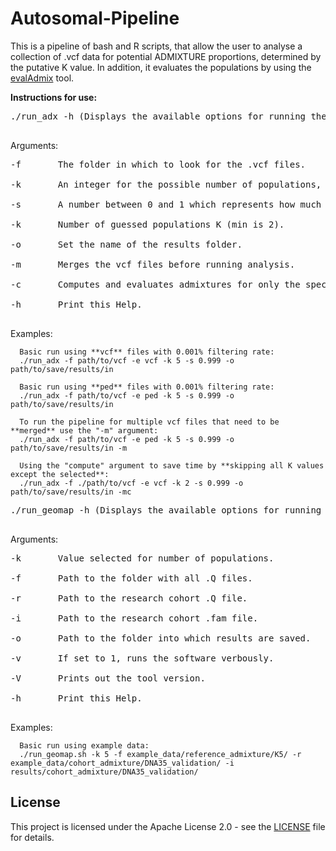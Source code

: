 # Autosomal-Pipeline

This is a pipeline of bash and R scripts, that allow the user to analyse a collection of .vcf data for potential ADMIXTURE proportions, determined by the putative K value. In addition, it evaluates the populations by using the [evalAdmix](https://github.com/GenisGE/evalAdmix) tool. 

**Instructions for use:**

<pre>
./run_adx -h (Displays the available options for running the pipeline) <br>
</pre>

Arguments:
<pre>
-f       The folder in which to look for the .vcf files. <br>
-k       An integer for the possible number of populations, minimum 2. <br>
-s       A number between 0 and 1 which represents how much the SNV mutations are filtered. <br>
-k       Number of guessed populations K (min is 2). <br>
-o       Set the name of the results folder. <br>
-m       Merges the vcf files before running analysis. <br>
-c       Computes and evaluates admixtures for only the specified integer. <br>
-h       Print this Help. <br>
</pre>


Examples:
```
  Basic run using **vcf** files with 0.001% filtering rate:
  ./run_adx -f path/to/vcf -e vcf -k 5 -s 0.999 -o path/to/save/results/in 

  Basic run using **ped** files with 0.001% filtering rate:
  ./run_adx -f path/to/vcf -e ped -k 5 -s 0.999 -o path/to/save/results/in

  To run the pipeline for multiple vcf files that need to be **merged** use the "-m" argument:
  ./run_adx -f path/to/vcf -e ped -k 5 -s 0.999 -o path/to/save/results/in -m
  
  Using the "compute" argument to save time by **skipping all K values except the selected**:
  ./run_adx -f ./path/to/vcf -e vcf -k 2 -s 0.999 -o path/to/save/results/in -mc
```
<pre>
./run_geomap -h (Displays the available options for running the pipeline) <br>
</pre>

Arguments:
<pre>
-k       Value selected for number of populations. <br>
-f       Path to the folder with all .Q files. <br>
-r       Path to the research cohort .Q file. <br>
-i       Path to the research cohort .fam file. <br>
-o       Path to the folder into which results are saved. <br>
-v       If set to 1, runs the software verbously. <br>
-V       Prints out the tool version. <br>
-h       Print this Help. <br>
</pre>


Examples:
```
  Basic run using example data:
  ./run_geomap.sh -k 5 -f example_data/reference_admixture/K5/ -r example_data/cohort_admixture/DNA35_validation/ -i results/cohort_admixture/DNA35_validation/
```

## License

This project is licensed under the Apache License 2.0 - see the [LICENSE](LICENSE) file for details.

